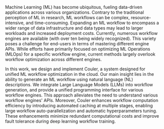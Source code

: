 Machine Learning (ML) has become ubiquitous, fueling data-driven applications across various organizations. Contrary to the traditional perception of ML in research, ML workflows can be complex, resource-intensive, and time-consuming.
Expanding an ML workflow to encompass a wider range of data infrastructure and data types may lead to larger workloads and increased deployment costs. 
Currently, numerous workflow engines are available (with over ten being widely recognized). This variety poses a challenge for end-users in terms of mastering different engine APIs. While efforts have primarily focused on optimizing ML Operations (MLOps) for a specific workflow engine, current methods largely overlook workflow optimization across different engines. 

In this work, we design and implement Couler, a system designed for unified ML workflow optimization in the cloud. 
Our main insight lies in the ability to generate an ML workflow using natural language (NL) descriptions. 
We integrate Large Language Models (LLMs) into workflow generation, and provide a unified programming interface for various workflow engines. This approach alleviates the need to understand various workflow engines' APIs. Moreover, Couler enhances workflow computation efficiency by introducing automated caching at multiple stages, enabling large workflow auto-parallelization and automatic hyperparameters tuning. These enhancements minimize redundant computational costs and improve fault tolerance during deep learning workflow training.
